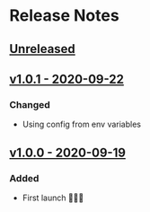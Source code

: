 # Release Notes

## [Unreleased](https://github.com/SepteniTechnology/laravel-kafka/compare/v1.0.0...master)

## [v1.0.1 - 2020-09-22](https://github.com/SepteniTechnology/laravel-kafka/compare/v1.0.0...v1.0.1)

### Changed
- Using config from env variables

## [v1.0.0 - 2020-09-19](https://github.com/SepteniTechnology/laravel-kafka/tree/v1.0.0)
### Added
- First launch 🚀🚀🚀
